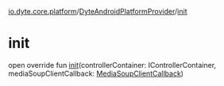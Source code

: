 [io.dyte.core.platform](../index.md)/[DyteAndroidPlatformProvider](index.md)/[init](init.md)

# init


open override fun [init](init.md)(controllerContainer: IControllerContainer, mediaSoupClientCallback: [MediaSoupClientCallback](../-media-soup-client-callback/index.md))

